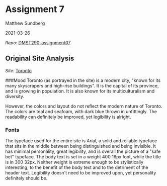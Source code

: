 # Assignment 7
Matthew Sundberg

2021-03-26

*Repo:* [DMST290-assignment07](https://github.com/mwsundberg/DMST290-assignment07)

## Original Site Analysis
*Site:* [Toronto](http://jaddy.digitalscholar.rochester.edu/dms290/assignment02/home.html)

###Mood
Toronto (as portrayed in the site) is a modern city, "known for its many skyscrapers and high-rise buildings". It is the capital of its province, and is growing in population. It is also known for its multiculturalism and diversity.

However, the colors and layout do not reflect the modern nature of Toronto. The colors are teal and seafoam, with dark blue thrown in unfittingly. The readability can definitely be improved, yet legibility is alright.

### Fonts
The typeface used for the entire site is Arial, a solid and reliable typeface that sits in the middle between being distinguished and being invisible. It has minimal personality, great legibility, and is overall the picture of a "safe bet" typeface. The body text is set in a weight 400 16px font, while the title is in 300 32px. Neither weight is extreme enough to be stylistically interesting, to the benefit of the body text and to the detriment of the header text. Legibility doesn't need to be improved upon, yet personality definitely should be.

